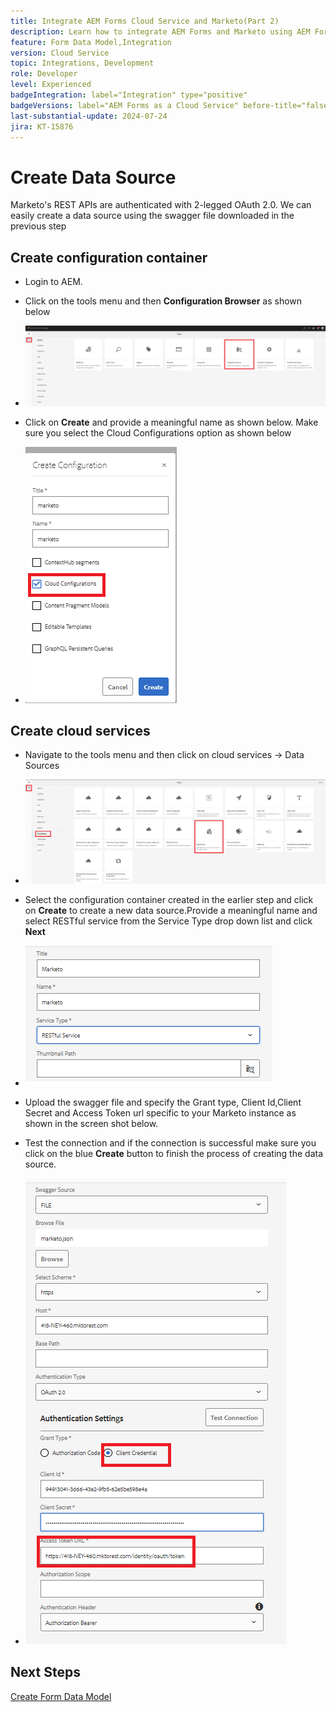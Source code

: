 ```yaml
---
title: Integrate AEM Forms Cloud Service and Marketo(Part 2)
description: Learn how to integrate AEM Forms and Marketo using AEM Forms Form Data Model.
feature: Form Data Model,Integration
version: Cloud Service
topic: Integrations, Development
role: Developer
level: Experienced
badgeIntegration: label="Integration" type="positive"
badgeVersions: label="AEM Forms as a Cloud Service" before-title="false"
last-substantial-update: 2024-07-24
jira: KT-15876
---
```

# Create Data Source

Marketo's REST APIs are authenticated with 2-legged OAuth 2.0. We can easily create a data source using the swagger file downloaded in the previous step 

## Create configuration container

* Login to AEM.
* Click on the tools menu and then **Configuration Browser** as shown below

* ![tools menu](assets/datasource3.png)

* Click on **Create** and provide a meaningful name as shown below. Make sure you select the Cloud Configurations option as shown below

* ![configuration container](assets/datasource4.png)

## Create cloud services

* Navigate to the tools menu and then click on cloud  services -> Data Sources

* ![cloud-services](assets/datasource5.png)

* Select the configuration container created in the earlier step and click on **Create** to create a new data source.Provide a meaningful name and select RESTful service from the Service Type drop down list and click **Next**
* ![new-data-source](assets/datasource6.png)

* Upload the swagger file and specify the Grant type, Client Id,Client Secret and Access Token url specific to your Marketo instance as shown in the screen shot below.

* Test the connection and if the connection is successful make sure you click on the blue **Create** button to finish the process of creating the data source.

* ![data-source-config](assets/datasource1.png)


## Next Steps

[Create Form Data Model](./part3.md)

